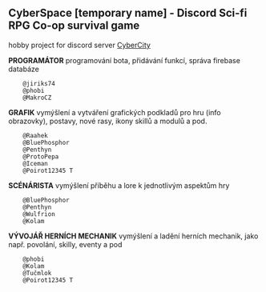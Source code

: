## CyberSpace [temporary name] - Discord Sci-fi RPG Co-op survival game

hobby project for discord server [CyberCity](https://discord.gg/NdrhvcF)


**PROGRAMÁTOR**
programování bota, přidávání funkcí, správa firebase databáze

        @jiriks74
        @phobi
        @MakroCZ 
        
**GRAFIK**
vymýšlení a vytváření grafických podkladů pro hru (info obrazovky), postavy, nové rasy, ikony skillů a modulů a pod. 

        @Raahek
        @BluePhosphor 
        @Penthyn 
        @ProtoPepa 
        @Iceman 
        @Poirot12345 T 
        
**SCÉNÁRISTA**
vymýšlení příběhu a lore k jednotlivým aspektům hry

        @BluePhosphor 
        @Penthyn 
        @Wulfrion 
        @Kolam 
        
**VÝVOJÁŘ HERNÍCH MECHANIK**
vymýšlení a ladění herních mechanik, jako např. povolání, skilly, eventy a pod

        @phobi 
        @Kolam 
        @Tučmlok 
        @Poirot12345 T 

